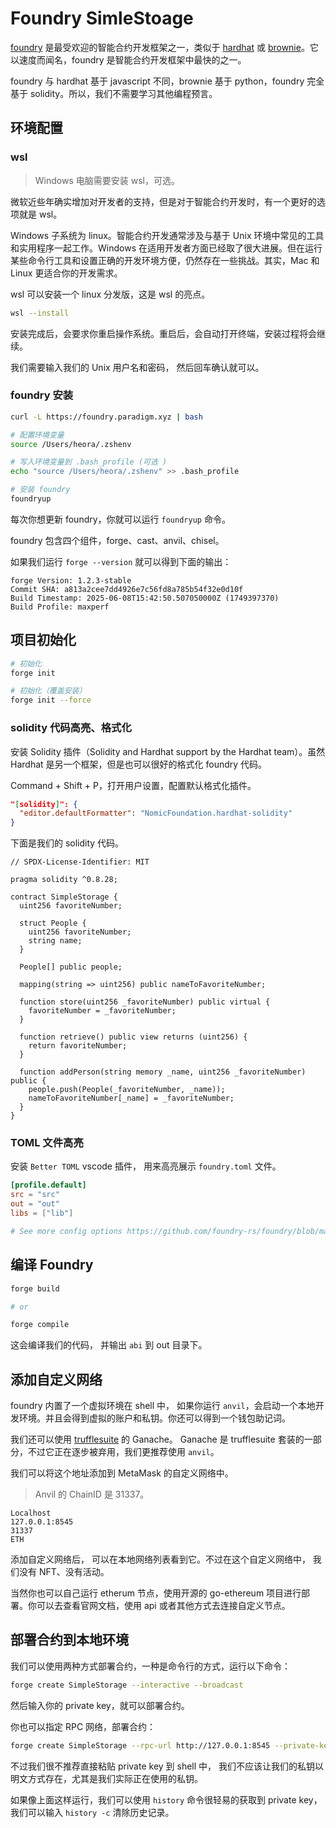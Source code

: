 # Foundry SimleStoage

[foundry](https://www.foundry.com/) 是最受欢迎的智能合约开发框架之一，类似于 [hardhat](https://hardhat.org/) 或 [brownie](https://doc.confluxnetwork.org/docs/overview)。它以速度而闻名，foundry 是智能合约开发框架中最快的之一。

foundry 与 hardhat 基于 javascript 不同，brownie 基于 python，foundry 完全基于 solidity。所以，我们不需要学习其他编程预言。

## 环境配置

### wsl

> Windows 电脑需要安装 wsl，可选。

微软近些年确实增加对开发者的支持，但是对于智能合约开发时，有一个更好的选项就是 wsl。

Windows 子系统为 linux。智能合约开发通常涉及与基于 Unix 环境中常见的工具和实用程序一起工作。Windows 在适用开发者方面已经取了很大进展。但在运行某些命令行工具和设置正确的开发环境方便，仍然存在一些挑战。其实，Mac 和 Linux 更适合你的开发需求。

wsl 可以安装一个 linux 分发版，这是 wsl 的亮点。

```bash
wsl --install
```

安装完成后，会要求你重启操作系统。重启后，会自动打开终端，安装过程将会继续。

我们需要输入我们的 Unix 用户名和密码， 然后回车确认就可以。 

### foundry 安装

```bash
curl -L https://foundry.paradigm.xyz | bash
``` 

```bash
# 配置环境变量
source /Users/heora/.zshenv

# 写入环境变量到 .bash_profile (可选 )
echo "source /Users/heora/.zshenv" >> .bash_profile
```

```bash
# 安装 foundry
foundryup
```

每次你想更新 foundry，你就可以运行 `foundryup` 命令。

foundry 包含四个组件，forge、cast、anvil、chisel。

如果我们运行 `forge --version` 就可以得到下面的输出：

```
forge Version: 1.2.3-stable
Commit SHA: a813a2cee7dd4926e7c56fd8a785b54f32e0d10f
Build Timestamp: 2025-06-08T15:42:50.507050000Z (1749397370)
Build Profile: maxperf
```
 
## 项目初始化

```bash
# 初始化
forge init

# 初始化（覆盖安装）
forge init --force
```

### solidity 代码高亮、格式化

安装 Solidity 插件（Solidity and Hardhat support by the Hardhat team）。虽然 Hardhat 是另一个框架，但是也可以很好的格式化 foundry 代码。 

Command + Shift + P，打开用户设置，配置默认格式化插件。

```json
"[solidity]": {
  "editor.defaultFormatter": "NomicFoundation.hardhat-solidity"
}
```

下面是我们的 solidity 代码。

```solidity
// SPDX-License-Identifier: MIT

pragma solidity ^0.8.28;

contract SimpleStorage {
  uint256 favoriteNumber;

  struct People {
    uint256 favoriteNumber;
    string name;
  }

  People[] public people;

  mapping(string => uint256) public nameToFavoriteNumber;

  function store(uint256 _favoriteNumber) public virtual {
    favoriteNumber = _favoriteNumber;
  }

  function retrieve() public view returns (uint256) {
    return favoriteNumber;
  }

  function addPerson(string memory _name, uint256 _favoriteNumber) public {
    people.push(People(_favoriteNumber, _name));
    nameToFavoriteNumber[_name] = _favoriteNumber;
  }
}
```

### TOML 文件高亮

安装 `Better TOML` vscode 插件， 用来高亮展示 `foundry.toml` 文件。

```toml
[profile.default]
src = "src"
out = "out"
libs = ["lib"]

# See more config options https://github.com/foundry-rs/foundry/blob/master/crates/config/README.md#all-options
```
 
## 编译 Foundry

```bash
forge build

# or

forge compile
```

这会编译我们的代码， 并输出 `abi` 到 out 目录下。

## 添加自定义网络

foundry 内置了一个虚拟环境在 shell 中， 如果你运行 `anvil`，会启动一个本地开发环境。并且会得到虚拟的账户和私钥。你还可以得到一个钱包助记词。

我们还可以使用 [trufflesuite](https://archive.trufflesuite.com/docs/) 的 Ganache。
Ganache 是 trufflesuite 套装的一部分，不过它正在逐步被弃用，我们更推荐使用 `anvil`。

我们可以将这个地址添加到 MetaMask 的自定义网络中。

> Anvil 的 ChainID 是 31337。

```
Localhost
127.0.0.1:8545
31337
ETH
```

添加自定义网络后， 可以在本地网络列表看到它。不过在这个自定义网络中， 我们没有 NFT、没有活动。

当然你也可以自己运行 etherum 节点，使用开源的 go-ethereum 项目进行部署。你可以去查看官网文档，使用 api 或者其他方式去连接自定义节点。

## 部署合约到本地环境

我们可以使用两种方式部署合约，一种是命令行的方式，运行以下命令：

```bash
forge create SimpleStorage --interactive --broadcast
```

然后输入你的 private key，就可以部署合约。

你也可以指定 RPC 网络，部署合约：

```bash
forge create SimpleStorage --rpc-url http://127.0.0.1:8545 --private-key 0x59c6995e998f97a5a0044966f0945389dc9e86dae88c7a8412f4603b6b78690d --broadcast
```

不过我们很不推荐直接粘贴 private key 到 shell 中， 我们不应该让我们的私钥以明文方式存在，尤其是我们实际正在使用的私钥。

如果像上面这样运行，我们可以使用 `history` 命令很轻易的获取到 private key，我们可以输入 `history -c` 清除历史记录。


